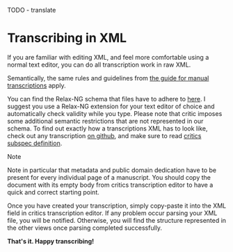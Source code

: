 TODO - translate
# Transcribing in XML

If you are familiar with editing XML, and feel more comfortable using a normal text editor, you can do all transcription work in raw XML.

Semantically, the same rules and guidelines from [the guide for manual transcriptions](transcription/manual.html) apply.

You can find the Relax-NG schema that files have to adhere to [here](https://critic.tanakhcc.org/critic_tei_schema.rng).
I suggest you use a Relax-NG extension for your text editor of choice and automatically check validity while you type.
Please note that critic imposes some additional semantic restrictions that are not represented in our schema.
To find out exactly how a transcriptions XML has to look like, check out any transcription [on github](https://github.com/tanakhcc/transcription), and make sure to read [critics subspec definition](appendix/critic_subspec.html).

>[!NOTE]
> Note in particular that metadata and public domain dedication have to be present for every individual page of a manuscript.
> You should copy the document with its empty body from critics transcription editor to have a quick and correct starting point.


Once you have created your transcription, simply copy-paste it into the XML field in critics transcription editor.
If any problem occur parsing your XML file, you will be notified. Otherwise, you will find the structure represented in the other views once parsing completed successfully.

**That's it. Happy transcribing!**

